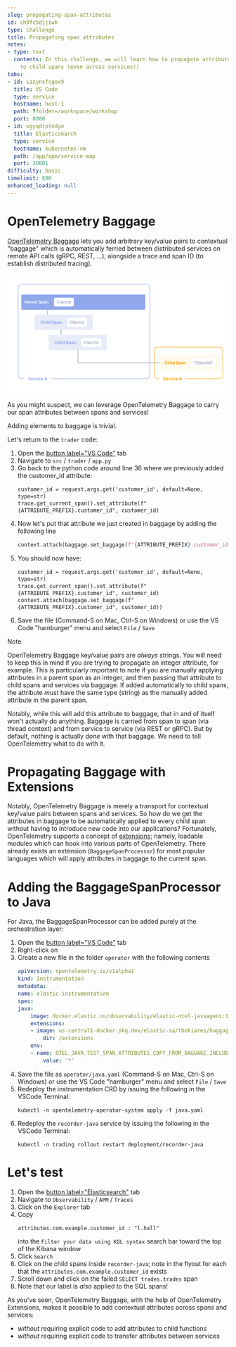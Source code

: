 ```yaml
---
slug: propagating-span-attributes
id: ch9fc5djjiwk
type: challenge
title: Propagating span attributes
notes:
- type: text
  contents: In this challenge, we will learn how to propagate attributes from parent
    to child spans (even across services!)
tabs:
- id: iazynsfcgox9
  title: VS Code
  type: service
  hostname: host-1
  path: ?folder=/workspace/workshop
  port: 8080
- id: xgyqdrptndyo
  title: Elasticsearch
  type: service
  hostname: kubernetes-vm
  path: /app/apm/service-map
  port: 30001
difficulty: basic
timelimit: 600
enhanced_loading: null
---
```

OpenTelemetry Baggage
===

[OpenTelemetry Baggage](https://opentelemetry.io/docs/concepts/signals/baggage/) lets you add arbitrary key/value pairs to contextual "baggage" which is automatically ferried between distributed services on remote API calls (gRPC, REST, ...), alongside a trace and span ID (to establish distributed tracing).

![otel-baggage.png](../assets/otel-baggage.png)

As you might suspect, we can leverage OpenTelemetry Baggage to carry our span attributes between spans and services!

Adding elements to baggage is trivial.

Let's return to the `trader` code:
1. Open the [button label="VS Code"](tab-1) tab
2. Navigate to `src` / `trader` / `app.py`
3. Go back to the python code around line 36 where we previously added the customer_id attribute:
    ```python,nocopy
    customer_id = request.args.get('customer_id', default=None, type=str)
    trace.get_current_span().set_attribute(f"{ATTRIBUTE_PREFIX}.customer_id", customer_id)
    ```
4. Now let's put that attribute we just created in baggage by adding the following line
    ```python
    context.attach(baggage.set_baggage(f"{ATTRIBUTE_PREFIX}.customer_id", customer_id))
    ```
5. You should now have:
    ```python,nocopy
    customer_id = request.args.get('customer_id', default=None, type=str)
    trace.get_current_span().set_attribute(f"{ATTRIBUTE_PREFIX}.customer_id", customer_id)
    context.attach(baggage.set_baggage(f"{ATTRIBUTE_PREFIX}.customer_id", customer_id))
    ```
6. Save the file (Command-S on Mac, Ctrl-S on Windows) or use the VS Code "hamburger" menu and select `File` / `Save`

> [!NOTE]
> OpenTelemetry Baggage key/value pairs are _always_ strings. You will need to keep this in mind if you are trying to propagate an integer attribute, for example. This is particularly important to note if you are manually applying attributes in a parent span as an integer, and then passing that attribute to child spans and services via baggage. If added automatically to child spans, the attribute _must_ have the same type (string) as the manually added attribute in the parent span.

Notably, while this will add this attribute to baggage, that in and of itself won't actually do anything. Baggage is carried from span to span (via thread context) and from service to service (via REST or gRPC). But by default, nothing is actually _done_ with that baggage. We need to tell OpenTelemetry what to do with it.

Propagating Baggage with Extensions
===

Notably, OpenTelemetry Baggage is merely a transport for contextual key/value pairs between spans and services. So how do we get the attributes in baggage to be automatically applied to every child span without having to introduce new code into our applications? Fortunately, OpenTelemetry supports a concept of [extensions](https://opentelemetry.io/docs/zero-code/java/agent/extensions/); namely, loadable modules which can hook into various parts of OpenTelemetry. There already exists an extension (`BaggageSpanProcessor`) for most popular languages which will apply attributes in baggage to the current span.

# Adding the BaggageSpanProcessor to Java

For Java, the BaggageSpanProcessor can be added purely at the orchestration layer:

1. Open the [button label="VS Code"](tab-1) tab
2. Right-click on 
3. Create a new file in the folder `operator` with the following contents
    ```yaml
    apiVersion: opentelemetry.io/v1alpha1
    kind: Instrumentation
    metadata:
    name: elastic-instrumentation
    spec:
    java:
        image: docker.elastic.co/observability/elastic-otel-javaagent:1.3.0
        extensions:
        - image: us-central1-docker.pkg.dev/elastic-sa/tbekiares/baggage-processor
            dir: /extensions
        env:
        - name: OTEL_JAVA_TEST_SPAN_ATTRIBUTES_COPY_FROM_BAGGAGE_INCLUDE
            value: '*'
    ```
4. Save the file as `operator/java.yaml` (Command-S on Mac, Ctrl-S on Windows) or use the VS Code "hamburger" menu and select `File` / `Save`
5. Redeploy the instrumentation CRD by issuing the following in the VSCode Terminal:
    ```
    kubectl -n opentelemetry-operator-system apply -f java.yaml
    ```
6. Redeploy the `recorder-java` service by issuing the following in the VSCode Terminal:
    ```
    kubectl -n trading rollout restart deployment/recorder-java
    ```

Let's test
===

1. Open the [button label="Elasticsearch"](tab-1) tab
2. Navigate to `Observability` / `APM` / `Traces`
3. Click on the `Explorer` tab
4. Copy
    ```kql
    attributes.com.example.customer_id : "l.hall"
    ```
    into the `Filter your data using KQL syntax` search bar toward the top of the Kibana window
5. Click `Search`
6. Click on the child spans inside `recorder-java`; note in the flyout for each that the `attributes.com.example.customer_id` exists
7. Scroll down and click on the failed `SELECT trades.trades` span
8. Note that our label is _also_ applied to the SQL spans!

As you've seen, OpenTelemetry Baggage, with the help of OpenTelemetry Extensions, makes it possible to add contextual attributes across spans and services:
* _without_ requiring explicit code to add attributes to child functions
* _without_ requiring explicit code to transfer attributes between services